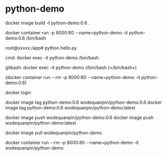 # python-demo

docker image build -t python-demo:0.6 .

docker container run -p 8000:80 --name=python-demo -it python-demo:0.6 /bin/bash

root@xxxxx:/app# python hello.py

cmd: docker exec -it python-demo /bin/bash

gitbash: docker exec -it python-demo //bin/bash (×/bin/bash×)

(docker container run --rm -p 8000:80 --name=python-demo -it python-demo:0.6)

docker login

docker image tag python-demo:0.6 wodequanpin/python-demo:0.6
docker image tag python-demo:0.6 wodequanpin/python-demo:latest

docker image push wodequanpin/python-demo:0.6
docker image push wodequanpin/python-demo:latest

docker image pull wodequanpin/python-demo

docker container run --rm -p 8000:80 --name=python-demo -it wodequanpin/python-demo
